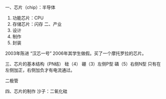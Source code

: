 
一、芯片（chip）：半导体
1. 功能芯片：CPU
2. 存储芯片：闪存
二、产业
1. 设计
2. 制作
3. 封装
   

2003年陈进 “汉芯一号”
2006年其学生做假。买了一个摩托罗拉的芯片。


三、芯片的基本结构（PN结）
硅（4）
硼（3）左侧P型
磷（5）右侧N型
只有在左侧加正，右侧加负才有电流通过。

二极管

四、芯片的制作
沙子：二氧化硅





